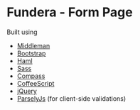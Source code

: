 # Fundera - Form Page

Built using
  - [Middleman](http://middlemanapp.com)
  - [Bootstrap](http://getbootstrap.com)
  - [Haml](http://haml-lang.com/)
  - [Sass](http://sass-lang.com/)
  - [Compass](http://compass-style.org/)
  - [CoffeeScript](http://coffeescript.org/)
  - [jQuery](http://jquery.com)
  - [ParselyJs](http://parsleyjs.org) (for client-side validations)
